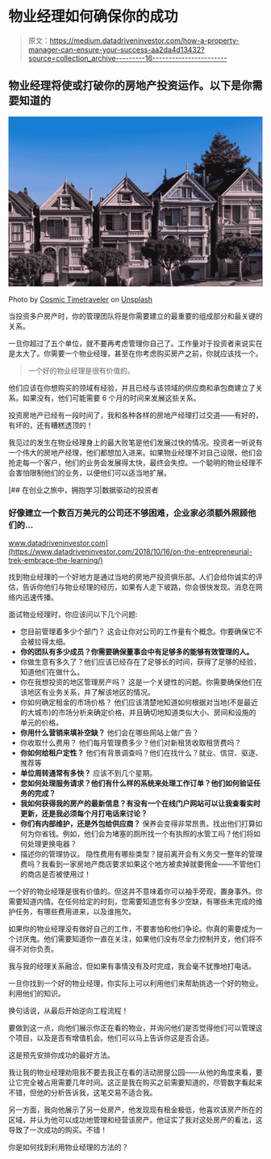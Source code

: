 # 物业经理如何确保你的成功

> 原文：<https://medium.datadriveninvestor.com/how-a-property-manager-can-ensure-your-success-aa2da4d13432?source=collection_archive---------16----------------------->

## 物业经理将使或打破你的房地产投资运作。以下是你需要知道的

![](img/8bb89930e2c4235d5d85c3c6c5b61567.png)

Photo by [Cosmic Timetraveler](https://unsplash.com/@cosmictimetraveler?utm_source=medium&utm_medium=referral) on [Unsplash](https://unsplash.com?utm_source=medium&utm_medium=referral)

当投资多户房产时，你的管理团队将是你需要建立的最重要的组成部分和最关键的关系。

一旦你超过了五个单位，就不要再考虑管理你自己了。工作量对于投资者来说实在是太大了。你需要一个物业经理，甚至在你考虑购买房产之前，你就应该找一个。

> 一个好的物业经理是很有价值的。

他们应该在你想购买的领域有经验，并且已经与该领域的供应商和承包商建立了关系。如果没有，他们可能需要 6 个月的时间来发展这些关系。

投资房地产已经有一段时间了，我和各种各样的房地产经理打过交道——有好的，有坏的，还有糟糕透顶的！

我见过的发生在物业经理身上的最大败笔是他们发展过快的情况。投资者一听说有一个伟大的房地产经理，他们都想加入进来。如果物业经理不对自己设限，他们会抢走每一个客户，他们的业务会发展得太快，最终会失控。一个聪明的物业经理不会害怕限制他们的业务，以便他们可以适当地扩展。

[](https://www.datadriveninvestor.com/2018/10/16/on-the-entrepreneurial-trek-embrace-the-learning/) [## 在创业之旅中，拥抱学习|数据驱动的投资者

### 好像建立一个数百万美元的公司还不够困难，企业家必须额外照顾他们的…

www.datadriveninvestor.com](https://www.datadriveninvestor.com/2018/10/16/on-the-entrepreneurial-trek-embrace-the-learning/) 

找到物业经理的一个好地方是通过当地的房地产投资俱乐部。人们会给你诚实的评估，告诉你他们与物业经理的经历，如果有人走下坡路，你会很快发现。消息在网络内迅速传播。

面试物业经理时，你应该问以下几个问题:

*   您目前管理着多少个部门？
    这会让你对公司的工作量有个概念。你要确保它不会被拉得太细。
*   **你的团队有多少成员？你需要确保董事会中有足够多的能够有效管理的人。**
*   你做生意有多久了？他们应该已经存在了足够长的时间，获得了足够的经验，知道他们在做什么。
*   你在我想投资的地区管理房产吗？
    这是一个关键性的问题。你需要确保他们在该地区有业务关系，并了解该地区的情况。
*   你如何确定租金的市场价格？
    他们应该清楚地知道如何根据对当地(不是最近的大城市)的市场分析来确定价格，并且确切地知道类似大小、房间和设施的单元的价格。
*   **你用什么营销来填补空缺？**
    他们会在哪些网站上做广告？
*   你收取什么费用？
    他们每月管理费多少？他们对新租赁收取租赁费吗？
*   **你如何给租户定性？**
    他们有背景调查吗？他们在找什么？就业、信贷、驱逐、推荐等
*   **单位周转通常有多快？**
    应该不到几个星期。
*   **您如何处理服务请求？他们有什么样的系统来处理工作订单？他们如何验证任务的完成？**
*   **我如何获得我的房产的最新信息？有没有一个在线门户网站可以让我查看实时更新，还是我必须每个月打电话来讨论？**
*   **你们有内部维护，还是外包给供应商？**
    保养会变得非常昂贵。找出他们打算如何为你省钱。例如，他们会为堵塞的厕所找一个有执照的水管工吗？他们将如何处理更换电器？
*   描述你的管理协议。
    隐性费用有哪些类型？提前离开会有义务交一整年的管理费吗？我看到一家房地产商店要求如果这个地方被卖掉就要佣金——不管他们的商店是否被使用过！

一个好的物业经理是很有价值的。但这并不意味着你可以袖手旁观，置身事外。你需要知道内情。在任何给定的时刻，您需要知道您有多少空缺，有哪些未完成的维护任务，有哪些费用进来，以及谁拖欠。

如果你的物业经理没有做好自己的工作，不要害怕和他们争论。你真的需要成为一个讨厌鬼。他们需要知道你一直在关注，如果他们没有尽全力控制开支，他们将不得不对你负责。

我与我的经理关系融洽，但如果有事情没有及时完成，我会毫不犹豫地打电话。

一旦你找到一个好的物业经理，你实际上可以利用他们来帮助挑选一个好的物业。利用他们的知识。

换句话说，从最后开始逆向工程流程！

要做到这一点，向他们展示你正在看的物业，并询问他们是否觉得他们可以管理这个项目，以及是否有增值机会。他们可以马上告诉你这是否合适。

这是预先安排你成功的最好方法。

我让我的物业经理劝阻我不要去我正在看的活动房屋公园——从他的角度来看，要让它完全被占用需要几年时间。这正是我在购买之前需要知道的，尽管数字看起来不错，但他的分析告诉我，这笔交易不适合我。

另一方面，我向他展示了另一处房产，他发现现有租金极低，他喜欢该房产所在的区域，并认为他可以成功地管理和经营该房产。他证实了我对这处房产的看法，这导致了一次成功的购买。不错！

你是如何找到利用物业经理的方法的？